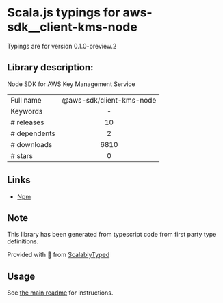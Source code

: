 
# Scala.js typings for aws-sdk__client-kms-node

Typings are for version 0.1.0-preview.2

## Library description:
Node SDK for AWS Key Management Service

|                    |                 |
| ------------------ | :-------------: |
| Full name          | @aws-sdk/client-kms-node |
| Keywords           | - |
| # releases         | 10 |
| # dependents       | 2 |
| # downloads        | 6810 |
| # stars            | 0 |

## Links
- [Npm](https://www.npmjs.com/package/%40aws-sdk%2Fclient-kms-node)
    


## Note
This library has been generated from typescript code from first party type definitions.

Provided with :purple_heart: from [ScalablyTyped](https://github.com/oyvindberg/ScalablyTyped)

## Usage
See [the main readme](../../readme.md) for instructions.


